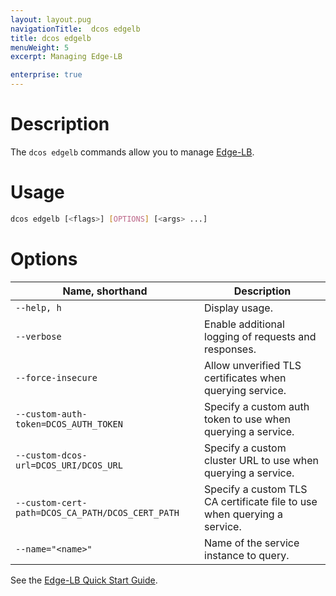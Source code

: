 ```yaml
---
layout: layout.pug
navigationTitle:  dcos edgelb
title: dcos edgelb
menuWeight: 5
excerpt: Managing Edge-LB

enterprise: true
---
```


# Description
The `dcos edgelb` commands allow you to manage [Edge-LB](/services/edge-lb/).

# Usage

```bash
dcos edgelb [<flags>] [OPTIONS] [<args> ...]
```

# Options

| Name, shorthand | Description |
|---------|-------------|
| `--help, h`   |   Display usage. |
| `--verbose`   |   Enable additional logging of requests and responses. |
| `--force-insecure`   |   Allow unverified TLS certificates when querying service. |
| `--custom-auth-token=DCOS_AUTH_TOKEN`   | Specify a custom auth token to use when querying a service. |
| `--custom-dcos-url=DCOS_URI/DCOS_URL`   |  Specify a custom cluster URL to use when querying a service. |
| `--custom-cert-path=DCOS_CA_PATH/DCOS_CERT_PATH`   |  Specify a custom TLS CA certificate file to use when querying a service. |
| `--name="<name>"`   |  Name of the service instance to query. |

See the [Edge-LB Quick Start Guide](/services/edge-lb/1.0/).
